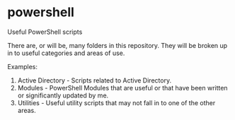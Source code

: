 # powershell
Useful PowerShell scripts

There are, or will be, many folders in this repository. They will be broken up in to useful categories and areas of use.

Examples:
  1. Active Directory - Scripts related to Active Directory.
  2. Modules - PowerShell Modules that are useful or that have been written or significantly updated by me.
  3. Utilities - Useful utility scripts that may not fall in to one of the other areas.
